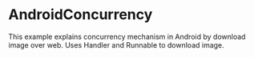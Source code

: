 # AndroidConcurrency
This example explains concurrency mechanism in Android by download image over web.
Uses Handler and Runnable to download image.

